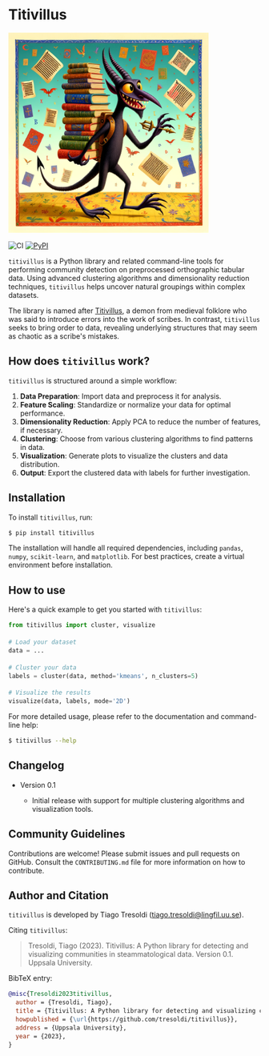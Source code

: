 # Titivillus

<img src="https://raw.githubusercontent.com/tresoldi/titivillus/main/docs/titivillus.png" width="400" alt="Titivillus"/>

![CI](https://github.com/tresoldi/titivillus/workflows/CI/badge.svg)
[![PyPI](https://img.shields.io/pypi/v/titivillus.svg)](https://pypi.org/project/titivillus)

`titivillus` is a Python library and related command-line tools for performing community detection on preprocessed orthographic tabular data. Using advanced clustering algorithms and dimensionality reduction techniques, `titivillus` helps uncover natural groupings within complex datasets.

The library is named after [Titivillus](https://en.wikipedia.org/wiki/Titivillus), a demon from medieval folklore who was said to introduce errors into the work of scribes. In contrast, `titivillus` seeks to bring order to data, revealing underlying structures that may seem as chaotic as a scribe's mistakes.

## How does `titivillus` work?

`titivillus` is structured around a simple workflow:

1. **Data Preparation**: Import data and preprocess it for analysis.
2. **Feature Scaling**: Standardize or normalize your data for optimal performance.
3. **Dimensionality Reduction**: Apply PCA to reduce the number of features, if necessary.
4. **Clustering**: Choose from various clustering algorithms to find patterns in data.
5. **Visualization**: Generate plots to visualize the clusters and data distribution.
6. **Output**: Export the clustered data with labels for further investigation.

## Installation

To install `titivillus`, run:

```bash
$ pip install titivillus
```

The installation will handle all required dependencies, including `pandas`, `numpy`, `scikit-learn`, and `matplotlib`. For best practices, create a virtual environment before installation.

## How to use

Here's a quick example to get you started with `titivillus`:

```python
from titivillus import cluster, visualize

# Load your dataset
data = ...

# Cluster your data
labels = cluster(data, method='kmeans', n_clusters=5)

# Visualize the results
visualize(data, labels, mode='2D')
```

For more detailed usage, please refer to the documentation and command-line help:

```bash
$ titivillus --help
```

## Changelog

- Version 0.1

  - Initial release with support for multiple clustering algorithms and visualization tools.

## Community Guidelines

Contributions are welcome! Please submit issues and pull requests on GitHub. Consult the `CONTRIBUTING.md` file for more information on how to contribute.

## Author and Citation

`titivillus` is developed by Tiago Tresoldi (tiago.tresoldi@lingfil.uu.se).

Citing `titivillus`:

> Tresoldi, Tiago (2023). Titivillus: A Python library for detecting and visualizing communities in steammatological data. Version 0.1. Uppsala University.

BibTeX entry:

```bibtex
@misc{Tresoldi2023titivillus,
  author = {Tresoldi, Tiago},
  title = {Titivillus: A Python library for detecting and visualizing communities in stemmatological data},
  howpublished = {\url{https://github.com/tresoldi/titivillus}},
  address = {Uppsala University},
  year = {2023},
}
```